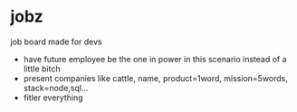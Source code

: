 # jobz

job board made for devs

- have future employee be the one in power in this scenario instead of a little bitch
- present companies like cattle, name, product=1word, mission=5words, stack=node,sql...
- fitler everything 